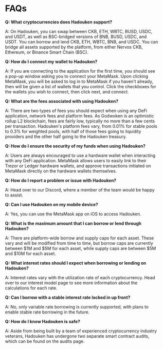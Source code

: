 # FAQs

**Q: What cryptocurrencies does Hadouken support?**

A: On Hadouken, you can swap between CKB, ETH, WBTC, BUSD, USDC, and USDT, as well as BSC-bridged versions of BNB, BUSD, USDC, and USDT. You can borrow and lend CKB, ETH, WBTC, BNB, and USDC. You can bridge all assets supported by the platform, from either Nervos CKB, Ethereum, or Binance Smart Chain (BSC).

**Q: How do I connect my wallet to Hadouken?**

A: If you are connecting to the application for the first time, you should see a pop-up window asking you to connect your MetaMask. Upon clicking MetaMask, you will be asked to log in to MetaMask if you haven't already, then will be given a list of wallets that you control. Click the checkboxes for the wallets you wish to connect, then click next, and connect.

**Q: What are the fees associated with using Hadouken?**

A: There are two types of fees you should expect when using any DeFi application, network fees and platform fees. As Godwoken is an optimistic rollup L2 blockchain, fees are fairly low, typically no more than a few cents per transaction. Hadouken's platform fees vary, from 0.01% for stable pools to 0.3% for weighted pools, with half of those fees going to liquidity providers and the other half going to the Hadouken treasury.

**Q: How do I ensure the security of my funds when using Hadouken?**

A: Users are always encouraged to use a hardware wallet when interacting with any DeFi application. MetaMask allows users to easily link to their Trezor or Ledger hardware wallets, and approve transactions initiated on MetaMask directly on the hardware wallets themselves.

**Q: How do I report a problem or issue with Hadouken?**

A: Head over to our Discord, where a member of the team would be happy to assist.

**Q: Can I use Hadouken on my mobile device?**

A: Yes, you can use the MetaMask app on iOS to access Hadouken.

**Q: What is the maximum amount that I can borrow or lend through Hadouken?**

A: There are platform-wide borrow and supply caps for each asset. These vary and will be modified from time to time, but borrow caps are currently between $1M and $5M for each asset, while supply caps are between $5M and $10M for each asset.

**Q: What interest rates should I expect when borrowing or lending on Hadouken?**

A: Interest rates vary with the utilization rate of each cryptocurrency. Head over to our interest model page to see more information about the calculations for each rate.

**Q: Can I borrow with a stable interest rate locked in up front?**

A: No, only variable rate borrowing is currently supported, with plans to enable stable rate borrowing in the future.

**Q: How do I know Hadouken is safe?**

A: Aside from being built by a team of experienced cryptocurrency industry veterans, Hadouken has undergone two separate smart contract audits, which can be found on the audits page.

